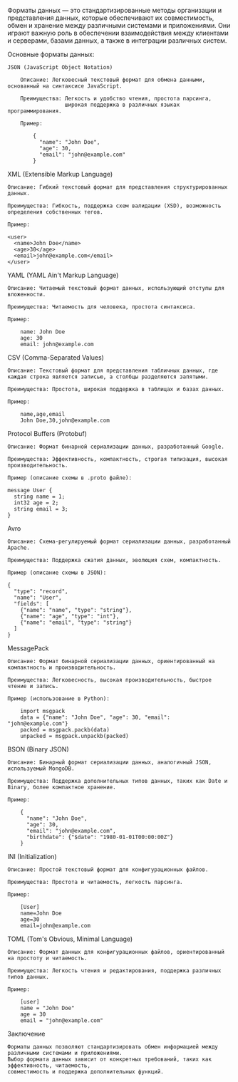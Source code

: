 
Форматы данных — это стандартизированные методы организации и представления данных, которые обеспечивают их совместимость,
обмен и хранение между различными системами и приложениями. Они играют важную роль в обеспечении взаимодействия
между клиентами и серверами, базами данных, а также в интеграции различных систем.


Основные форматы данных:

    JSON (JavaScript Object Notation)

        Описание: Легковесный текстовый формат для обмена данными, основанный на синтаксисе JavaScript.

        Преимущества: Легкость и удобство чтения, простота парсинга, 
                      широкая поддержка в различных языках программирования.

        Пример:

            {
              "name": "John Doe",
              "age": 30,
              "email": "john@example.com"
            }


XML (Extensible Markup Language)

    Описание: Гибкий текстовый формат для представления структурированных данных.

    Преимущества: Гибкость, поддержка схем валидации (XSD), возможность определения собственных тегов.

    Пример:

    <user>
      <name>John Doe</name>
      <age>30</age>
      <email>john@example.com</email>
    </user>


YAML (YAML Ain't Markup Language)

    Описание: Читаемый текстовый формат данных, использующий отступы для вложенности.

    Преимущества: Читаемость для человека, простота синтаксиса.

    Пример:
    
        name: John Doe
        age: 30
        email: john@example.com


CSV (Comma-Separated Values)

    Описание: Текстовый формат для представления табличных данных, где каждая строка является записью, а столбцы разделяются запятыми.

    Преимущества: Простота, широкая поддержка в таблицах и базах данных.

    Пример:

        name,age,email
        John Doe,30,john@example.com


Protocol Buffers (Protobuf)

    Описание: Формат бинарной сериализации данных, разработанный Google.

    Преимущества: Эффективность, компактность, строгая типизация, высокая производительность.

    Пример (описание схемы в .proto файле):

    message User {
      string name = 1;
      int32 age = 2;
      string email = 3;
    }


Avro

    Описание: Схема-регулируемый формат сериализации данных, разработанный Apache.

    Преимущества: Поддержка сжатия данных, эволюция схем, компактность.

    Пример (описание схемы в JSON):

    {
      "type": "record",
      "name": "User",
      "fields": [
        {"name": "name", "type": "string"},
        {"name": "age", "type": "int"},
        {"name": "email", "type": "string"}
      ]
    }


MessagePack

    Описание: Формат бинарной сериализации данных, ориентированный на компактность и производительность.

    Преимущества: Легковесность, высокая производительность, быстрое чтение и запись.

    Пример (использование в Python):

        import msgpack
        data = {"name": "John Doe", "age": 30, "email": "john@example.com"}
        packed = msgpack.packb(data)
        unpacked = msgpack.unpackb(packed)


BSON (Binary JSON)

    Описание: Бинарный формат сериализации данных, аналогичный JSON, используемый MongoDB.

    Преимущества: Поддержка дополнительных типов данных, таких как Date и Binary, более компактное хранение.

    Пример:

        {
          "name": "John Doe",
          "age": 30,
          "email": "john@example.com",
          "birthdate": {"$date": "1980-01-01T00:00:00Z"}
        }


INI (Initialization)

    Описание: Простой текстовый формат для конфигурационных файлов.

    Преимущества: Простота и читаемость, легкость парсинга.

    Пример:
    
        [User]
        name=John Doe
        age=30
        email=john@example.com


TOML (Tom's Obvious, Minimal Language)

    Описание: Формат данных для конфигурационных файлов, ориентированный на простоту и читаемость.

    Преимущества: Легкость чтения и редактирования, поддержка различных типов данных.

    Пример:

        [user]
        name = "John Doe"
        age = 30
        email = "john@example.com"


Заключение

    Форматы данных позволяют стандартизировать обмен информацией между различными системами и приложениями. 
    Выбор формата данных зависит от конкретных требований, таких как эффективность, читаемость, 
    совместимость и поддержка дополнительных функций.
